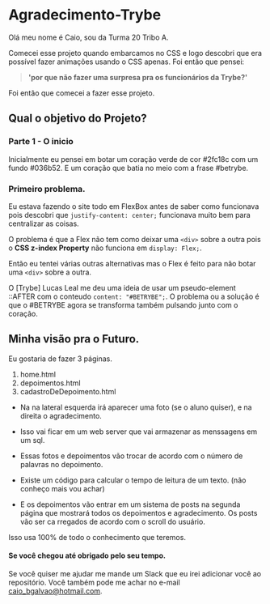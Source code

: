 # Agradecimento-Trybe

Olá meu nome é Caio, sou da Turma 20 Tribo A.

Comecei esse projeto quando embarcamos no CSS e logo descobri que era possível fazer animações usando o CSS apenas. Foi então que pensei: 

>**'por que não fazer uma surpresa pra os funcionários da Trybe?'**

Foi então que comecei a fazer esse projeto.

## Qual o objetivo do Projeto?

### Parte 1 - O inicio

Inicialmente eu pensei em botar um coração verde de cor #2fc18c com um fundo #036b52. 
E um coração que batia no meio com a frase #betrybe.

### Primeiro problema.

Eu estava fazendo o site todo em FlexBox antes de saber como funcionava pois descobri que `justify-content: center;` funcionava muito bem para centralizar as coisas.

O problema é que a Flex não tem como deixar uma `<div>` sobre a outra pois o **CSS z-index Property** não funciona em `display: Flex;`.

Então eu tentei várias outras alternativas mas o Flex é feito para não botar uma `<div>` sobre a outra.

O [Trybe] Lucas Leal me deu uma ideia de usar um pseudo-element ::AFTER com o conteudo `content: "#BETRYBE";`.
O problema ou a solução é que o #BETRYBE agora se transforma também pulsando junto com o coração.

## Minha visão pra o Futuro.

Eu gostaria de fazer 3 páginas.
1. home.html
2. depoimentos.html
3. cadastroDeDepoimento.html

 - Na na lateral esquerda irá aparecer uma foto (se o aluno quiser), e na direita o agradecimento.

 - Isso vai ficar em um web server que vai armazenar as menssagens em um sql.

 - Essas fotos e depoimentos vão trocar de acordo com o número de palavras no depoimento.
 - Existe um código para calcular o tempo de leitura de um texto. (não conheço mais vou achar)
 - E os depoimentos vão entrar em um sistema de posts na segunda página que mostrará todos os depoimentos e agradecimento. Os posts vão ser ca rregados de acordo com o scroll do usuário.

Isso usa 100% de todo o conhecimento que teremos.

#### Se você chegou até obrigado pelo seu tempo.

Se você quiser me ajudar me mande um Slack que eu irei adicionar você ao repositório.
Você também pode me achar no e-mail <caio_bgalvao@hotmail.com>.

